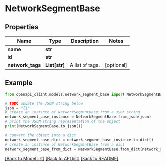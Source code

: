 # NetworkSegmentBase


## Properties

Name | Type | Description | Notes
------------ | ------------- | ------------- | -------------
**name** | **str** |  | 
**id** | **str** |  | 
**network_tags** | **List[str]** | A list of tags. | [optional] 

## Example

```python
from openapi_client.models.network_segment_base import NetworkSegmentBase

# TODO update the JSON string below
json = "{}"
# create an instance of NetworkSegmentBase from a JSON string
network_segment_base_instance = NetworkSegmentBase.from_json(json)
# print the JSON string representation of the object
print(NetworkSegmentBase.to_json())

# convert the object into a dict
network_segment_base_dict = network_segment_base_instance.to_dict()
# create an instance of NetworkSegmentBase from a dict
network_segment_base_from_dict = NetworkSegmentBase.from_dict(network_segment_base_dict)
```
[[Back to Model list]](../README.md#documentation-for-models) [[Back to API list]](../README.md#documentation-for-api-endpoints) [[Back to README]](../README.md)


